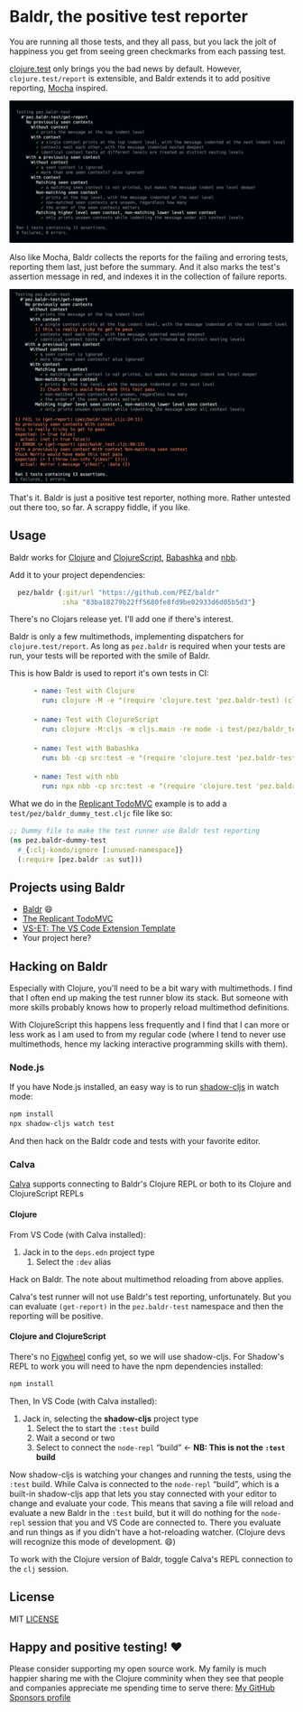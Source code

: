 # Baldr, the positive test reporter

You are running all those tests, and they all pass, but you lack the jolt of happiness you get from seeing green checkmarks from each passing test.

[clojure.test](https://clojuredocs.org/clojure.test) only brings you the bad news by default. However, `clojure.test/report` is extensible, and Baldr extends it to add positive reporting, [Mocha](https://mochajs.org/) inspired.

![Baldr's tests reported with a smile](baldr-tests.png)

Also like Mocha, Baldr collects the reports for the failing and erroring tests, reporting them last, just before the summary. And it also marks the test's assertion message in red, and indexes it in the collection of failure reports.

![Baldr collecting failing tests](baldr-collects-failing-tests.png)

That's it. Baldr is just a positive test reporter, nothing more. Rather untested out there too, so far. A scrappy fiddle, if you like.

## Usage

Baldr works for [Clojure](https://clojure.org/) and [ClojureScript](https://clojurescript.org/), [Babashka](https://github.com/babashka/babashka) and [nbb](https://github.com/babashka/nbb).

Add it to your project dependencies:

```clojure
  pez/baldr {:git/url "https://github.com/PEZ/baldr"
             :sha "83ba18279b22ff5680fe8fd9be02933d6d05b5d3"}
```

There's no Clojars release yet. I'll add one if there's interest.

Baldr is only a few multimethods, implementing dispatchers for `clojure.test/report`. As long as `pez.baldr` is required when your tests are run, your tests will be reported with the smile of Baldr.

This is how Baldr is used to report it's own tests in CI:

```yaml
      - name: Test with Clojure
        run: clojure -M -e "(require 'clojure.test 'pez.baldr-test) (clojure.test/run-tests 'pez.baldr-test)"

      - name: Test with ClojureScript
        run: clojure -M:cljs -m cljs.main -re node -i test/pez/baldr_test.cljc  -e "(cljs.test/run-tests 'pez.baldr-test)"

      - name: Test with Babashka
        run: bb -cp src:test -e "(require 'clojure.test 'pez.baldr-test) (clojure.test/run-tests 'pez.baldr-test)"

      - name: Test with nbb
        run: npx nbb -cp src:test -e "(require 'clojure.test 'pez.baldr-test) (cljs.test/run-tests 'pez.baldr-test)"
```

What we do in the [Replicant TodoMVC](https://github.com/anteoas/replicant-todomvc) example is to add a `test/pez/baldr_dummy_test.cljc` file like so:

```clojure
;; Dummy file to make the test runner use Baldr test reporting
(ns pez.baldr-dummy-test
  #_{:clj-kondo/ignore [:unused-namespace]}
  (:require [pez.baldr :as sut]))
```

## Projects using Baldr

- [Baldr](https://github.com/PEZ/baldr) 😄
- [The Replicant TodoMVC](https://github.com/anteoas/replicant-todomvc)
- [VS-ET: The VS Code Extension Template](https://github.com/PEZ/vscode-extension-template)
- Your project here?

## Hacking on Baldr

Especially with Clojure, you'll need to be a bit wary with multimethods. I find that I often end up making the test runner blow its stack. But someone with more skills probably knows how to properly reload multimethod definitions.

With ClojureScript this happens less frequently and I find that I can more or less work as I am used to from my regular code (where I tend to never use multimethods, hence my lacking interactive programming skills with them).

### Node.js

If you have Node.js installed, an easy way is to run [shadow-cljs](https://shadow-cljs.github.io/docs/UsersGuide.html) in watch mode:

```sh
npm install
npx shadow-cljs watch test
```

And then hack on the Baldr code and tests with your favorite editor.

### Calva

[Calva](https://calva.io/) supports connecting to Baldr's Clojure REPL or both to its Clojure and ClojureScript REPLs

#### Clojure

From VS Code (with Calva installed):

1. Jack in to the `deps.edn` project type
   1. Select the `:dev` alias

Hack on Baldr. The note about multimethod reloading from above applies.

Calva's test runner will not use Baldr's test reporting, unfortunately. But you can evaluate `(get-report)` in the `pez.baldr-test` namespace and then the reporting will be positive.

#### Clojure and ClojureScript

There's no [Figwheel](https://github.com/bhauman/figwheel-main) config yet, so we will use shadow-cljs. For Shadow's REPL to work you will need to have the npm dependencies installed:

```sh
npm install
```

Then, In VS Code (with Calva installed):

1. Jack in, selecting the **shadow-cljs** project type
   1. Select the to start the `:test` build
   1. Wait a second or two
   1. Select to connect the `node-repl` “build” <- **NB: This is not the `:test` build**

Now shadow-cljs is watching your changes and running the tests, using the `:test` build. While Calva is connected to the `node-repl` “build”, which is a built-in shadow-cljs app that lets you stay connected with your editor to change and evaluate your code. This means that saving a file will reload and evaluate a new Baldr in the `:test` build, but it will do nothing for the `node-repl` session that you and VS Code are connected to. There you evaluate and run things as if you didn't have a hot-reloading watcher. (Clojure devs will recognize this mode of development. 😄)

To work with the Clojure version of Baldr, toggle Calva's REPL connection to the `clj` session.

## License

MIT [LICENSE](LICENSE.md)

## Happy and positive testing! ❤️

Please consider supporting my open source work. My family is much happier sharing me with the Clojure comminity when they see that people and companies appreciate me spending time to serve there: [My GitHub Sponsors profile](https://github.com/sponsors/PEZ)